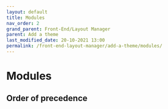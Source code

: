 ```yaml
---
layout: default
title: Modules
nav_order: 2
grand_parent: Front-End/Layout Manager
parent: Add a theme
last_modified_date: 20-10-2021 13:00
permalink: /front-end-layout-manager/add-a-theme/modules/
---
```


# Modules

## Order of precedence